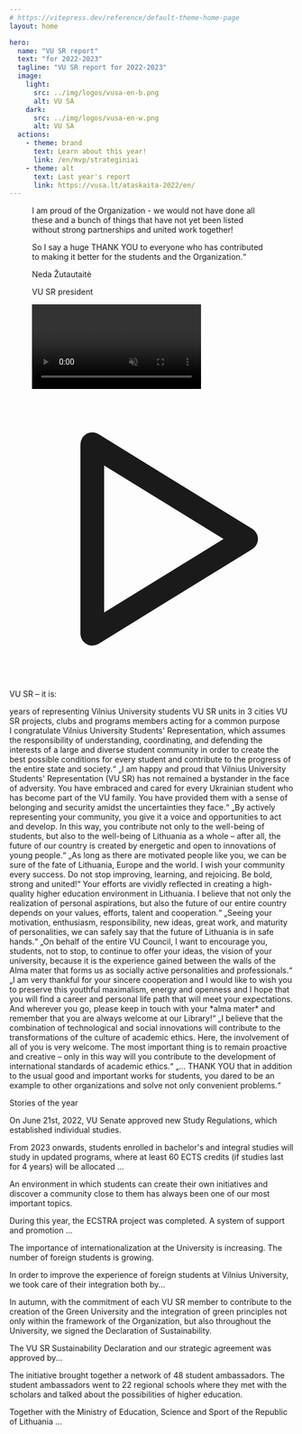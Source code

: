 ```yaml
---
# https://vitepress.dev/reference/default-theme-home-page
layout: home

hero:
  name: "VU SR report"
  text: "for 2022-2023"
  tagline: "VU SR report for 2022-2023"
  image:
    light:
      src: ../img/logos/vusa-en-b.png
      alt: VU SA
    dark: 
      src: ../img/logos/vusa-en-w.png
      alt: VU SA
  actions:
    - theme: brand
      text: Learn about this year!
      link: /en/mvp/strateginiai
    - theme: alt
      text: Last year's report
      link: https://vusa.lt/ataskaita-2022/en/
---
```


<script setup lang="ts">
import 'vue3-carousel/dist/carousel.css'
import { Carousel, Slide, Pagination, Navigation } from 'vue3-carousel'
import TestimonialElement from "../../components/TestimonialElement1.vue";
import NumberStatistic from "../../components/NumberStatistic.vue";
import ElementWithBg from "../../components/ElementWithBg.vue";
import PersonAvatar from "../../components/PersonAvatar.vue";
import { biuras } from "../../data/bendruomene.ts";

</script>

<section class="lg:px-2 px-1.5 isolate mb-8">
  <div class="max-w-5xl mx-auto p-4 relative">
    <figure class="flex flex-col md:flex-row">
      <figcaption class="leading-6 my-8 px-6 text-left md:w-1/2 order-2 md:order-1 flex flex-col">
          <p class="text-md font-medium italic mb-4">I am proud of the Organization - we would not have done all these and a bunch of things that have not yet been listed without strong partnerships and united work together!</p>
          <p class="font-bold mb-4">So I say a huge THANK YOU to everyone who has contributed to making it better for the students and the Organization.“</p>
        <PersonAvatar :src="biuras[0].avatar" size="small">
          <p class="text-sm font-bold">Neda Žutautaitė</p>
          <p class="opacity-80 text-sm">VU SR president</p>
        </PersonAvatar>
      </figcaption>
      <video playsinline autoplay controls muted loop class="md:w-1/2 mx-auto rounded-lg order-1 md:order-2 z-20 shadow-lg object-cover aspect-video">
        <source src="/video/Nedos-kalba.mp4" type="video/mp4">
        <track src="/ataskaita-2023/video/Nedos-kalba-LT.vtt" kind="subtitles" srclang="lt" label="Lietuvių">
        <track default src="/ataskaita-2023/video/Nedos-kalba-EN.vtt" kind="subtitles" srclang="lt" label="English">
        Your browser does not support the video tag.
      </video>
    </figure>
    <svg class="absolute w-32 h-32 text-[#bd28344a] dark:text-zinc-300/20 left-0 md:-left-8 -top-4" xmlns="http://www.w3.org/2000/svg" viewBox="0 0 24 24" stroke-width="2" stroke="currentColor" fill="none" stroke-linecap="round" stroke-linejoin="round">
   <path stroke="none" d="M0 0h24v24H0z" fill="none"></path>
   <path d="M7 4v16l13 -8z"></path>
</svg>
  </div>
</section>

<section class="lg:px-2 px-1.5 isolate my-12">
  <div class="max-w-6xl mx-auto">
    <p class="mx-auto w-fit text-4xl font-bold">VU SR – it is:</p>
    <div class="flex flex-wrap my-12 mx-auto justify-center gap-8">
      <NumberStatistic :end-number="34">years of representing Vilnius University students</NumberStatistic>
      <NumberStatistic :end-number="15">VU SR units in 3 cities</NumberStatistic>
      <NumberStatistic :end-number="20"> VU SR projects, clubs and programs </NumberStatistic>
      <NumberStatistic :end-number="1100" > members acting for a common purpose</NumberStatistic>
    </div>
  </div>
</section>

<section class="lg:px-2 px-1.5 isolate">
  <div class="max-w-6xl mx-auto">
    <Carousel :transition="700" :autoplay="10000" pause-autoplay-on-hover wrap-around>
      <Slide :index="0">
        <TestimonialElement class="p-4" img-src="/ataskaita-2023/img/sveikinimai/rektorius.jpg" person-name="prof. Rimvydas Petrauskas" person-position="Rector of Vilnius University" href="/sveikinimai" button-text="Read more">
        I congratulate Vilnius University Students' Representation, which
assumes the responsibility of understanding, coordinating, and defending
the interests of a large and diverse student community in order to
create the best possible conditions for every student and contribute to
the progress of the entire state and society.“
        </TestimonialElement>
      </Slide>
      <Slide :index="1">
        <TestimonialElement class="p-4" img-src="/ataskaita-2023/img/sveikinimai/MP-portretas.jpg" person-name="Ingrida Šimonytė" person-position="Prime Minister of the Republic of Lithuania" href="/sveikinimai" button-text="Read more">
        „I am happy and proud that Vilnius University Students' Representation
(VU SR) has not remained a bystander in the face of adversity. You have
embraced and cared for every Ukrainian student who has become part of
the VU family. You have provided them with a sense of belonging and
security amidst the uncertainties they face.“
        </TestimonialElement>
      </Slide>
      <Slide :index="2">
        <TestimonialElement class="p-4" img-src="/ataskaita-2023/img/sveikinimai/20211231SMM0974.jpeg" person-name="Jurgita Šiugždinienė" person-position="Minister for Education, Science and Sport" href="/sveikinimai" button-text="Read more">
        „By actively representing your community, you give it a voice and
opportunities to act and develop. In this way, you contribute not only
to the well-being of students, but also to the well-being of Lithuania
as a whole – after all, the future of our country is created by
energetic and open to innovations of young people.“
        </TestimonialElement>
      </Slide>
      <Slide :index="3">
        <TestimonialElement class="p-4" img-src="/ataskaita-2023/img/sveikinimai/vcn.jpeg" person-name="Viktorija Čmilytė-Nielsen" person-position="Speaker of the Seimas" href="/sveikinimai" button-text="Read more">
        „As long as there are motivated people like you, we can be sure of the
fate of Lithuania, Europe and the world. I wish your community every success. Do not stop improving, learning,
and rejoicing. Be bold, strong and united!“
        </TestimonialElement>
      </Slide>
      <Slide :index="4">
        <TestimonialElement class="p-4" img-src="/ataskaita-2023/img/sveikinimai/zukauskas.jpeg" person-name="prof. Artūras Žukauskas" person-position="Chairman of the Education and Science Committee of the Seimas of the Republic of Lithuania" href="/sveikinimai" button-text="Read more">
        Your efforts are vividly reflected in creating a high-quality higher education environment in Lithuania. I believe that not only the realization of personal aspirations, but also the future of our entire country depends on your values, efforts, talent and cooperation.“
        </TestimonialElement>
      </Slide>
      <Slide :index="5">
        <TestimonialElement class="p-4" img-src="/ataskaita-2023/img/sveikinimai/DSC01335.jpg" person-name="prof. Eglė Lastauskienė" person-position="Chairwoman of the Vilnius University Senate" href="/sveikinimai" button-text="Read more">
        „Seeing your
motivation, enthusiasm, responsibility, new ideas, great work, and
maturity of personalities, we can safely say that the future of
Lithuania is in safe hands.“
        </TestimonialElement>
      </Slide>
      <Slide :index="6">
        <TestimonialElement class="p-4" img-src="/ataskaita-2023/img/sveikinimai/Radzeviciene.5M5A1668r_3.jpg" person-name="dr. Eglė Radzevičienė" person-position="Chairwoman of the Council of Vilnius University" href="/sveikinimai" button-text="Read more">
        „On behalf of the entire VU Council, I want to encourage you, students, not to stop, to continue to offer your ideas, the vision of your university, because it is the experience gained between the walls of the Alma mater that forms us as socially active personalities and professionals.“
        </TestimonialElement>
      </Slide>
      <Slide :index="7">
        <TestimonialElement class="p-4" img-src="/ataskaita-2023/img/sveikinimai/ik.jpeg" person-name="Irena Krivienė" person-position="Director General of Vilnius University Library" href="/sveikinimai" button-text="Read more">
        „I am very
thankful for your sincere cooperation and I would like to wish you to
preserve this youthful maximalism, energy and openness and I hope that
you will find a career and personal life path that will meet your
expectations. And wherever you go, please keep in touch with your *alma mater* and
remember that you are always welcome at our Library!“
        </TestimonialElement>
      </Slide>
      <Slide :index="8">
        <TestimonialElement class="p-4" img-src="/ataskaita-2023/img/sveikinimai/dr.-Loreta-Tauginien%C4%97.MART1397B.jpg" person-name="dr. Loreta Tauginienė" person-position="Controller of Academic Ethics and Procedures" href="/sveikinimai" button-text="Read more">
        „I believe that the combination of technological and social innovations will contribute to the transformations of the culture of academic ethics. Here, the involvement of all of you is very welcome. The most important thing is to remain proactive and creative – only in this way will you contribute to the development of international standards of academic ethics.“
        </TestimonialElement>
      </Slide>
      <Slide :index="9">
        <TestimonialElement class="p-4" img-src="/ataskaita-2023/img/sveikinimai/IMG_20230114_124623_963.jpg" person-name="Arminas Varanauskas" person-position="Knowledge Economy Forum director" href="/sveikinimai" button-text="Read more">
       „... THANK YOU that in addition to the usual good and important works for students, you dared to be an example to other organizations and solve not only convenient problems.“
        </TestimonialElement>
      </Slide>
      <template #addons>
        <Navigation />
        <Pagination />
      </template>
    </Carousel>
  </div>
</section>

<section class="lg:px-2 px-4 isolate mt-16">
    <p class="mx-auto w-fit text-4xl font-bold my-8"><span class="italic">Stories</span> of the year</p>
  <div class="max-w-5xl mx-auto grid grid-cols-1 lg:grid-cols-2 gap-7">
    <ElementWithBg href="/en/kokybiskos-studijos/vu#vu-senate" button-text="Read more" class="h-[36rem]" img-src="/ataskaita-2023/img/renginiai/biblioteka/FC0BE34F-EA5F-43D7-A5C4-4BDB81CFD4D1.jpg" :color-classes="['bg-[rgba(60,12,6,0.95)] dark:bg-zinc-900/90']">
      <template #title>Individual studies </template>
      <p class="mb-4">On June 21st, 2022, VU Senate approved new Study Regulations, which established individual studies. </p>
      <p>From 2023 onwards, students enrolled in bachelor's and integral studies will study in updated programs, where at least 60 ECTS credits (if studies last for 4 years) will be allocated ...</p>
    </ElementWithBg>
    <ElementWithBg href="/en/stipri-organizacija/projektai" button-text="Read more" class="h-[36rem]" img-src="/ataskaita-2023/img/renginiai/tvarumo-festivalis/_DSC0255.jpg" :color-classes="['bg-[rgba(60,45,17,0.98)] dark:bg-zinc-900/90']">
      <template #title>Encouraging students to create their own initiatives</template>
      <p class="mb-4">An environment in which students can create their own initiatives and discover a community close to them has always been one of our most important topics. </p>
      <p> During this year, the ECSTRA project was completed. A system of support and promotion ... </p>
    </ElementWithBg>
    <ElementWithBg href="/en/darni-bendruomene/integracija" button-text="Read more" class="h-[36rem]" img-src="/ataskaita-2023/img/renginiai/gimtadienis/Gabija_Matkutė_VUSA_(95).jpg" :color-classes="['bg-[rgba(38,25,17,0.95)] dark:bg-zinc-800/90']">
      <template #title>Foreign students – equal members of the community</template>
      <p class="mb-4">The importance of internationalization at the University is increasing. The number of foreign students is growing.</p>
      <p> In order to improve the experience of foreign students at Vilnius University, we took care of their integration both by... </p>
    </ElementWithBg>
    <ElementWithBg href="/en/darni-bendruomene/integracija" button-text="Read more" class="h-[36rem]" img-src="/ataskaita-2023/img/renginiai/gimtadienis/Gabija_Matkutė_VUSA_(193).jpg" :color-classes="['bg-[rgba(24,39,17,0.95)] dark:bg-neutral-900/90']">
      <template #title>Green University </template>
      <p class="mb-4">In autumn, with the commitment of each VU SR member to contribute to the creation of the Green University and the integration of green principles not only within the framework of the Organization, but also throughout the University, we signed the Declaration of Sustainability. </p>
      <p>The VU SR Sustainability Declaration and our strategic agreement was approved by...</p>
    </ElementWithBg>
    <ElementWithBg href="/en/vu-sa/parlamentas#priimta-vu-sa-tvarumo-deklaracija" class="lg:col-span-2 lg:w-1/2 mx-auto h-[36rem]" img-src="/ataskaita-2023/img/renginiai/pavasario-mokymai/IMG_7243.jpg" :color-classes="['bg-gradient-to-tr from-[rgba(48,39,17,0.95)] to-[rgba(60,12,6,0.95)] dark:bg-slate-900/90']" button-text="Read more">
      <template #title>Initiative "Higher education is not too high"</template>
      <p class="mb-4">The initiative brought together a network of 48 student ambassadors. The student ambassadors went to 22 regional schools where they met with the scholars and talked about the possibilities of higher education. </p>
      <p> Together with the Ministry of Education, Science and Sport of the Republic of Lithuania ... </p>
    </ElementWithBg>
  </div>
</section>
